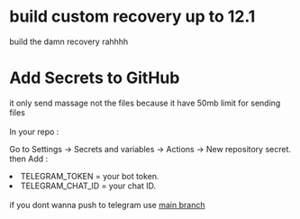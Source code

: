 # build custom recovery up to 12.1 
build the damn recovery rahhhh

<h1>Add Secrets to GitHub</h1>
it only send massage not the files because it have 50mb limit for sending files <br> <br>
In your repo :
<p>Go to Settings → Secrets and variables → Actions → New repository secret.
<br>then Add :</p>
<li>TELEGRAM_TOKEN = your bot token.</li>
<li>TELEGRAM_CHAT_ID = your chat ID.</li>
<br>
if you dont wanna push to telegram use <a href="https://github.com/naden01/kustom_recovery_builder/tree/main">main branch

